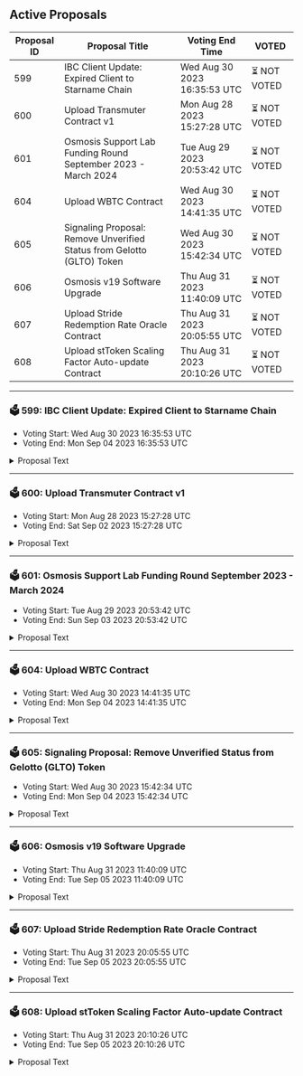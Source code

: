 ## Active Proposals

| Proposal ID | Proposal Title | Voting End Time | VOTED |
|-------------|----------------|-----------------|-------|
| 599 | IBC Client Update: Expired Client to Starname Chain | Wed Aug 30 2023 16:35:53 UTC | ⏳ NOT VOTED |
| 600 | Upload Transmuter Contract v1 | Mon Aug 28 2023 15:27:28 UTC | ⏳ NOT VOTED |
| 601 | Osmosis Support Lab Funding Round September 2023 - March 2024 | Tue Aug 29 2023 20:53:42 UTC | ⏳ NOT VOTED |
| 604 | Upload WBTC Contract | Wed Aug 30 2023 14:41:35 UTC | ⏳ NOT VOTED |
| 605 | Signaling Proposal: Remove Unverified Status from Gelotto (GLTO) Token | Wed Aug 30 2023 15:42:34 UTC | ⏳ NOT VOTED |
| 606 | Osmosis v19 Software Upgrade | Thu Aug 31 2023 11:40:09 UTC | ⏳ NOT VOTED |
| 607 | Upload Stride Redemption Rate Oracle Contract | Thu Aug 31 2023 20:05:55 UTC | ⏳ NOT VOTED |
| 608 | Upload stToken Scaling Factor Auto-update Contract | Thu Aug 31 2023 20:10:26 UTC | ⏳ NOT VOTED |

---

### 🗳 599: IBC Client Update: Expired Client to Starname Chain
- Voting Start: Wed Aug 30 2023 16:35:53 UTC
- Voting End: Mon Sep 04 2023 16:35:53 UTC

<details>
<summary>Proposal Text</summary>
 
Due to an unforeseen relayer issue that resulted in the subject client exceeding the trusting period, the IBC client 07-tendermint-71 used by channel-15 for IOV transfers from Starname to Osmosis is currently in an expired state. If accepted, this proposal will update client 07-tendermint-71 with the data from 07-tendermint-2952 which is created newly, so that users may continue to take advantage of both the established channel.
</details>

---

### 🗳 600: Upload Transmuter Contract v1
- Voting Start: Mon Aug 28 2023 15:27:28 UTC
- Voting End: Sat Sep 02 2023 15:27:28 UTC

<details>
<summary>Proposal Text</summary>
 
Transmuter is a CosmWasm contract that allows 1:1 conversion of one asset to another. 

Transmuter would be the first CosmWasm Pool to be uploaded to Osmosis, a pool type fully integrated with Osmosis’ existing pools but created via the instantiation of a CosmWasm contract, allowing deployment of new pool types without software upgrades. 
## Details
Once instantiated with two assets, the contract functions as a pool with a fixed 1:1 ratio of token value, no matter the ratio of the assets in the pool. 

[Classic curve (Red), Stableswap (Blue) and Transmuter (Green)](https://imgur.com/ZvvBErC) 

For traders, this enables the Transmute function which allows the exchange of 1 unit of value of a token they possess that is in the pool with 1 unit of value of any other token that is present in the pool without any slippage. 

For liquidity providers, one token can be added to the pool in exchange for a representative token of that value held within the pool. Owners of the representative tokens can choose which asset to withdraw from the pool. 

As there is zero slippage or fee, liquidity providers must either be altruistic or obtain an alternative benefit for adding tokens to the pool. 

## Potential Uses 
V1 of the Transmuter may be used to convert freely between identical tokens of different origins, such as axlUSDC and native USDC, to aid migration. As there is no benefit for liquidity providers to maintain a usable ratio of tokens, this would likely only be in use over a token’s transition period rather than a stableswap pool with a small swap fee. 

## Contract information

**Release**: V1.0.0

**Compiler Version**: cosmwasm/workspace-optimizer:0.14.0

**Checksum**: 6a1407229263b3321aedc359758018f26e18faff6a2feecc11a9acb118ccdd3d

**Code repository**: [https://github.com/osmosis-labs/transmuter](https://github.com/osmosis-labs/transmuter)

**Commit ID**: 1d7e32d3f3e83db5ecb3b3f7b8b8961a6787d515

**Forum Thread**: [https://forum.osmosis.zone/t/upload-transmuter-contract-v1/133](https://forum.osmosis.zone/t/upload-transmuter-contract-v1/133)
</details>

---

### 🗳 601: Osmosis Support Lab Funding Round September 2023 - March 2024
- Voting Start: Tue Aug 29 2023 20:53:42 UTC
- Voting End: Sun Sep 03 2023 20:53:42 UTC

<details>
<summary>Proposal Text</summary>
 
This proposal will fund the Osmosis Support Lab for the period of September 2023 through March 2024.nnThe full proposal and discussion can be found here: https://forum.osmosis.zone/t/revised-osmosis-support-lab-funding-round-september-2023-march-2024/255
</details>

---

### 🗳 604: Upload WBTC Contract
- Voting Start: Wed Aug 30 2023 14:41:35 UTC
- Voting End: Mon Sep 04 2023 14:41:35 UTC

<details>
<summary>Proposal Text</summary>
 
Passing this proposal will upload the WBTC CosmWasm contract to the Osmosis chain and recognize WBTC minted through this contract as the Canonical version of WBTC on Osmosis as the most native version. 
## Details
WBTC brings Bitcoin liquidity to Defi by providing a token usable in smart contracts, backed 1:1 with Bitcoin verifiably held by a community of Custodians. 

As an ERC-20 token on Ethereum, WBTC has allowed Bitcoin liquidity to be used across DeFi use cases rather than being restricted to trading on Centralised Exchanges. 

This contract enables the WBTC issuance and redemption process as a native token on Osmosis. 

Website: [https://wbtc.network/](https://wbtc.network/)
## Contract Details
The WBTC contract allows the issuance and redemption of WBTC according to Bitcoin present in the custodian’s wallet on the Bitcoin blockchain at the request of merchants. 

Merchants perform key roles for the WBTC community as administrators who initiate the process of minting newly wrapped tokens and burning wrapped tokens which is performed by the Custodians. 

The custodian provides reliable, institutional-grade security for your WBTC. All WBTC issued will be fully backed and verified through on-chain proof of reserves. 

The addition and removal of merchants and custodians for WBTC on Osmosis will be an open process controlled by a multi-signature contract. Keys to the multi-sig contract will be held by institutions as part of the [WBTC DAO](https://osmosis.daodao.zone/dao/osmo1ltlaul7tfvm92jj3spsfl2hj2926zr325jzt5c6mx4f3r5a872js8ax5af/proposals) 

Oak Security has audited the contract, which can be viewed here: [https://github.com/oak-security/audit-reports/blob/master/Osmosis%20Labs/2023-08-18%20Audit%20Report%20-%20CosmWasm%20WBTC%20v1.0.pdf](https://github.com/oak-security/audit-reports/blob/master/Osmosis%20Labs/2023-08-18%20Audit%20Report%20-%20CosmWasm%20WBTC%20v1.0.pdf)

## Contract Information
**Release Version**: [V1.0.0](https://github.com/osmosis-labs/cw-wbtc/releases/tag/v1.0.0)

**Git Commit ID**:876f865e0b06e519384808efe84ee906d8746c05

**Code Location**: [https://github.com/osmosis-labs/cw-wbtc](https://github.com/osmosis-labs/cw-wbtc)

**Compiler Version**: cosmwasm/workspace-optimizer:0.14.0

**Checksum**: f6dccc84a35b3ddc8b289ca45564eee15b3c76d1eeb8807ab2763dd83787a9fe

## Canonical Status
As part of this proposal, Osmosis recognizes the WBTC minted via this contract as the canonical version of WBTC on Osmosis. 

Canonical status sets the following agreement: 

**Default Asset List**
Assets will be unprefixed in the app.osmosis.zone default asset list, e.g. WBTC with all other bridges’ assets being bridge1WBTC, bridge2WBTC, etc. Osmosis DAO requests that allied/friendly front-ends do the same, though any front-end is free to make its own decisions. 

**Osmosis Incentives**
The DAO commits to prioritizing the Canonical Bridge assets, incentivizing them earlier and more heavily than the comparable assets of non-canonical bridges. In general, canonical pools should earn substantially more incentives per dollar of liquidity than their counterpart pools–under the base incentives model, not necessarily counting external incentive matching. 

This proposal does not directly impact the incentives currently provided to the axlWBTC/OSMO pool (712), which will be reallocated in a future proposal. 

**Forum Thread**: [https://forum.osmosis.zone/t/upload-cosmwasm-wbtc-contract/246](https://forum.osmosis.zone/t/upload-cosmwasm-wbtc-contract/246)
</details>

---

### 🗳 605: Signaling Proposal: Remove Unverified Status from Gelotto (GLTO) Token
- Voting Start: Wed Aug 30 2023 15:42:34 UTC
- Voting End: Mon Sep 04 2023 15:42:34 UTC

<details>
<summary>Proposal Text</summary>
 
The Gelotto (GLTO) token was launched in June of 2022 and has been actively traded on Osmosis. However, the unverified status given by Osmosis creates an unwanted perception towards the asset, deterring new users and causing additional steps for existing users. This proposal aims to remove the unverified status of GLTO. More details can be found on the forum discussion: https://forum.osmosis.zone/t/signaling-proposal-remove-unverified-status-from-gelotto-glto-token/236
</details>

---

### 🗳 606: Osmosis v19 Software Upgrade
- Voting Start: Thu Aug 31 2023 11:40:09 UTC
- Voting End: Tue Sep 05 2023 11:40:09 UTC

<details>
<summary>Proposal Text</summary>
 
This is a proposal to do a software upgrade to the v19.0.0 software tag of the Osmosis codebase on block height **11317300**, which is estimated to occur on **Tuesday September 5th, UTC 16:00**. Block times have high variance, so please monitor the chain for more precise time estimates. 
## Upgrade Features
This upgrade adds the following features: 

**Taker Fee Implementation**
Parameters to enable a Taker fee on Osmosis have been added. 
* The initial global taker fee parameter is set to 0 and will need to be activated by governance. 
* Distribution parameters have been set according to [Proposal 530](https://www.mintscan.io/osmosis/proposals/530) and [Proposal 549](https://www.mintscan.io/osmosis/proposals/549)
* Stakers initially receive: 
 README.md ccv.png ccvalidators_logo.png chains chains.json chains.schema.json cosmoshub_service_Governance.md cryptocrew-validators-logo.png osmosis_service_Governance.md relayers.json relayers.schema.json reports solva_logo.png update_governance_info.sh 100% of OSMO value collected. 
 README.md ccv.png ccvalidators_logo.png chains chains.json chains.schema.json cosmoshub_service_Governance.md cryptocrew-validators-logo.png osmosis_service_Governance.md relayers.json relayers.schema.json reports solva_logo.png update_governance_info.sh 67% of Non-OSMO value collected which is swapped to OSMO before distribution, similar to the mechanism by which Transaction fees in non-OSMO assets are distributed. 
* The Community pool receives: 
 README.md ccv.png ccvalidators_logo.png chains chains.json chains.schema.json cosmoshub_service_Governance.md cryptocrew-validators-logo.png osmosis_service_Governance.md relayers.json relayers.schema.json reports solva_logo.png update_governance_info.sh 33% of Non-OSMO value collected. 
 README.md ccv.png ccvalidators_logo.png chains chains.json chains.schema.json cosmoshub_service_Governance.md cryptocrew-validators-logo.png osmosis_service_Governance.md relayers.json relayers.schema.json reports solva_logo.png update_governance_info.sh Takes the form of the Quote asset involved in the transaction. 
 README.md ccv.png ccvalidators_logo.png chains chains.json chains.schema.json cosmoshub_service_Governance.md cryptocrew-validators-logo.png osmosis_service_Governance.md relayers.json relayers.schema.json reports solva_logo.png update_governance_info.sh Transactions not involving a Quote asset will swap to a governance adjustable asset, initially USDC, before being sent to the community pool. 
* This is an adjustment to the value distribution method mentioned in [Proposal 530](https://www.mintscan.io/osmosis/proposals/530) due to issues with gas usage when claiming a wide variety of tokens discovered during implementation and a change to the expected mechanism of taker fee implementation when using pools with Quote assets. 
* Acceptance of this proposal approves the software upgrade using this modified implementation. Further information is detailed [here](https://forum.osmosis.zone/t/temperature-check-modification-of-taker-fee-distribution-for-non-osmo-assets/276). 
* Taker fee rates for specific denom pairings can be adjusted via governance or by a whitelisted address parameter which is initially not set. 

**Superfluid Staking Fix**
Voting power for Superfluid stake was removed during the expedited v18 software upgrade. 
This software upgrade restores all voting power provided to validators through Superfluid Stake. 

See the [Full Change Log](https://github.com/osmosis-labs/osmosis/blob/main/CHANGELOG.md) for more API Breaking, State Breaking and other miscellaneous changes. 

## Getting Prepared for the Upgrade 
To build the binary, be sure to install golang 1.20. 

As always, we recommend validators utilize 64GB of RAM. Since state migration is relatively negligible in this upgrade, it is possible to get away with less, but still not recommended. If you are unable to have 64GB of RAM, at a minimum have a total of 64GB of swap set to prevent out of memory errors. 

If using Cosmovisor, manually build & copy the osmosisd binary to /cosmovisor/upgrades/v19/bin/. 

If not using Cosmovisor, wait for your node to halt at the upgrade height, then install and run the v19.0.0 binary. 

## Details of Upgrade Time
The proposal targets the upgrade proposal block to be **11317300**, anticipated to be on **Tuesday September 5th, UTC 16:00**. Note that block times have high variance, so keep monitoring the time. See countdown [here](https://www.mintscan.io/osmosis/blocks/11317300). 

The upgrade is anticipated to take approx 30 minutes, during which time, there will not be any on-chain activity on the network. 

In the event of an issue at upgrade time, we should coordinate via the validators channel in Discord to come to a quick emergency consensus and mitigate any further issues.
</details>

---

### 🗳 607: Upload Stride Redemption Rate Oracle Contract
- Voting Start: Thu Aug 31 2023 20:05:55 UTC
- Voting End: Tue Sep 05 2023 20:05:55 UTC

<details>
<summary>Proposal Text</summary>
 
Passing this proposal will upload the Stride Redemption Rate Oracle Contract to the Osmosis chain 

 ## Summary 

 The Stride Redemption Rate Oracle Contract uses an interchain account (ICA) to provide the redemption rates of Stride's stTokens to the Osmosis blockchain in a decentralized manner. 

 If uploaded to Osmosis, the Oracle Contract's feeds could be used to 1) trustlessly handle the scaling factor for stToken stableswap pools, and 2) could be integrated with Mars' oracle implementation to provide a more dependable oracle price for stTokens. 

 ## Details 

 stTokens represent underlying staked tokens, which are controlled by the Stride blockchain. At any time, a user may use his stToken to redeem a certain amount of its underlying token. The amount of underlying tokens a single stToken can redeem is called the redemption rate. For example, on the Stride blockchain 1 stATOM can currently be used to redeem 1.205 ATOM. To continue with the example, the market price of stATOM vs ATOM may fluctuate - but the true stATOM vs ATOM value is the redemption rate. 

 The Oracle Contract uses an ICA to provide redemption rates for Stride's stTokens to the Osmosis blockchain in a decentralized manner. As mentioned above, stToken redemption rates on Osmosis can be used to trustlessly manage the scaling factors for stToken stableswap pools and to strengthen stToken price oracles on Osmosis. 

 ## Contract information 

 **Release**: [v1.0.0](https://github.com/Stride-Labs/ica-oracle/releases/tag/v1.0.0) 

 **Git Commit**: `2fdf76f3ba4fad6a20a6d10d77c0511f2439b6c3` 

 **Code Repository**: [https://github.com/Stride-Labs/ica-oracle](https://github.com/Stride-Labs/ica-oracle) 

 **Compiler**: `cosmwasm/rust-optimizer:0.14.0` 

 **Checksum**: `5ee10302357ff0f8531fe00029cd35cfe5a2c521c6a818cee06cd61a3df0cb42` 

 **Forum Thread**: [https://forum.osmosis.zone/t/upload-stride-redemption-rate-oracle-contract/248](https://forum.osmosis.zone/t/upload-stride-redemption-rate-oracle-contract/248) 
</details>

---

### 🗳 608: Upload stToken Scaling Factor Auto-update Contract
- Voting Start: Thu Aug 31 2023 20:10:26 UTC
- Voting End: Tue Sep 05 2023 20:10:26 UTC

<details>
<summary>Proposal Text</summary>
 
Passing this proposal will upload the stToken Scaling Factor Auto-update Contract to the Osmosis chain 

 ## Summary 

 The stToken Scaling Factor Auto-update Contract makes use of the Stride Redemption Rate Oracle Contract to automatically update the scaling factor for stToken stableswap pools, such as the stOSMO-OSMO pool. 

 Currently, the scaling factor for stToken stableswap pools is updated every several days using a multisig address controlled by the Stride Association. By using the Auto-update Contract the Stride Association can relinquish this responsibility, which would thereafter be carried out in an automatic and fully trustless manner. 

 ## Details 

 Normal stableswap pools concentrate the two tokens at a 1:1 ratio, which is ideal for USD stablecoins. But Osmosis stableswap pools have an optional scaling factor, which enables the concentration ratio to be continually scaled. This scaling factor is utilized for stToken stableswap pools, because stTokens constantly appreciate in value against their underlying tokens. 

 Currently, it is the responsibility of a Stride Association multisig address to gradually increase the concentration ratios on several stToken stableswap pools. But that process can now be automated. 

 For example, the stOSMO:OSMO redemption rate is currently 1:1.148. Soon, the Stride Redemption Rate Oracle Contract could feed this redemption rate to Osmosis. Then the stToken Scaling Factor Auto-update Contract would take the stOSMO redemption rate and use it to adjust the scaling factor / concentration ratio on the stOSMO/OSMO stableswap pool. 

 Note that once these two contracts are uploaded, a further governance proposal would be required for the Stride Association multisig to relinquish control of stToken pool scaling factors to the Auto-update Contract. 

 ## Contract information 

 **Release**: [v1.0.0](https://github.com/Stride-Labs/st-scaling-factor/releases/tag/v1.0.0) 

 **Git Commit**: `7e75ff9e92755a4ad284a8f07b332f4d5b444062` 

 **Code repository**: [https://github.com/Stride-Labs/st-scaling-factor](https://github.com/Stride-Labs/st-scaling-factor) 

 **Compiler**: `cosmwasm/rust-optimizer:0.12.13` 

 **Checksum**: `57f5ec7f8e2848d53e8164c80272cdff311cc844c70d0b15b71712cbc2ec034c` 

 **Forum Thread**: [https://forum.osmosis.zone/t/upload-sttoken-scaling-factor-auto-update-contract/249](https://forum.osmosis.zone/t/upload-sttoken-scaling-factor-auto-update-contract/249) 
</details>
